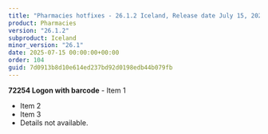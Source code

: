 ```yaml
---
title: "Pharmacies hotfixes - 26.1.2 Iceland, Release date July 15, 2025 - Hotfixes"
product: Pharmacies
version: "26.1.2"
subproduct: Iceland
minor_version: "26.1"
date: 2025-07-15 00:00:00+00:00
order: 104
guid: 7d0913b8d10e614ed237bd92d0198edb44b079fb
---
```


**72254 Logon with barcode** - Item 1- Item 2- Item 3- Details not available.

